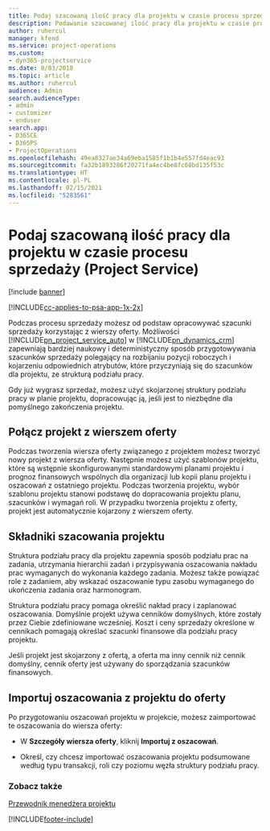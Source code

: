 ```yaml
---
title: Podaj szacowaną ilość pracy dla projektu w czasie procesu sprzedaży
description: Podawanie szacowanej ilość pracy dla projektu w czasie procesu sprzedaży w Project Service
author: ruhercul
manager: kfend
ms.service: project-operations
ms.custom:
- dyn365-projectservice
ms.date: 8/03/2018
ms.topic: article
ms.author: ruhercul
audience: Admin
search.audienceType:
- admin
- customizer
- enduser
search.app:
- D365CE
- D365PS
- ProjectOperations
ms.openlocfilehash: 49ea8327ae34a69eba1585f1b1b4e557fd4eac93
ms.sourcegitcommit: fa32b1893286f20271fa4ec4be8fc68bd135f53c
ms.translationtype: HT
ms.contentlocale: pl-PL
ms.lasthandoff: 02/15/2021
ms.locfileid: "5283561"
---
```

# <a name="provide-work-estimates-for-a-project-during-the-sales-process-project-service"></a>Podaj szacowaną ilość pracy dla projektu w czasie procesu sprzedaży (Project Service)

[!include [banner](../includes/psa-now-project-operations.md)]

[!INCLUDE[cc-applies-to-psa-app-1x-2x](../includes/cc-applies-to-psa-app-1x-2x.md)]

Podczas procesu sprzedaży możesz od podstaw opracowywać szacunki sprzedaży korzystając z wierszy oferty. Możliwości [!INCLUDE[pn_project_service_auto](../includes/pn-project-service-auto.md)] w [!INCLUDE[pn_dynamics_crm](../includes/pn-dynamics-crm.md)] zapewniają bardziej naukowy i deterministyczny sposób przygotowywania szacunków sprzedaży polegający na rozbijaniu pozycji roboczych i kojarzeniu odpowiednich atrybutów, które przyczyniają się do szacunków dla projektu, ze strukturą podziału pracy.  
  
 Gdy już wygrasz sprzedaż, możesz użyć skojarzonej struktury podziału pracy w planie projektu, dopracowując ją, jeśli jest to niezbędne dla pomyślnego zakończenia projektu.  
  
## <a name="link-a-project-to-a-quote-line"></a>Połącz projekt z wierszem oferty  
 Podczas tworzenia wiersza oferty związanego z projektem możesz tworzyć nowy projekt z wiersza oferty. Następnie możesz użyć szablonów projektu, które są wstępnie skonfigurowanymi standardowymi planami projektu i prognoz finansowych wspólnych dla organizacji lub kopii planu projektu i oszacowań z ostatniego projektu. Podczas tworzenia projektu, wybór szablonu projektu stanowi podstawę do dopracowania projektu planu, szacunków i wymagań roli. W przypadku tworzenia projektu z oferty, projekt jest automatycznie kojarzony z wierszem oferty.  
  
## <a name="project-estimate-components"></a>Składniki szacowania projektu  
 Struktura podziału pracy dla projektu zapewnia sposób podziału prac na zadania, utrzymania hierarchii zadań i przypisywania oszacowania nakładu prac wymaganych do wykonania każdego zadania. Możesz także powiązać role z zadaniem, aby wskazać oszacowanie typu zasobu wymaganego do ukończenia zadania oraz harmonogram.  
  
 Struktura podziału pracy pomaga określić nakład pracy i zaplanować oszacowania. Domyślnie projekt używa cenników domyślnych, które zostały przez Ciebie zdefiniowane wcześniej. Koszt i ceny sprzedaży określone w cennikach pomagają określać szacunki finansowe dla podziału pracy projektu.  
  
 Jeśli projekt jest skojarzony z ofertą, a oferta ma inny cennik niż cennik domyślny, cennik oferty jest używany do sporządzania szacunków finansowych.  
  
## <a name="import-estimates-from-a-project-into-a-quote"></a>Importuj oszacowania z projektu do oferty  
 Po przygotowaniu oszacowań projektu w projekcie, możesz zaimportować te oszacowania do wiersza oferty:  
  
-   W **Szczegóły wiersza oferty**, kliknij **Importuj z oszacowań**. 

-   Określ, czy chcesz importować oszacowania projektu podsumowane według typu transakcji, roli czy poziomu węzła struktury podziału pracy.  
  
### <a name="see-also"></a>Zobacz także  
 [Przewodnik menedżera projektu](../psa/project-manager-guide.md)


[!INCLUDE[footer-include](../includes/footer-banner.md)]